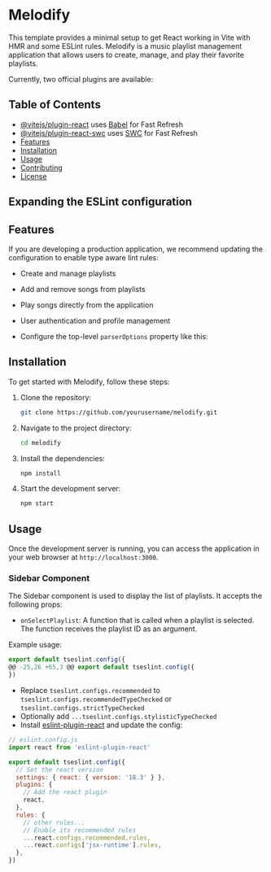 # Melodify

This template provides a minimal setup to get React working in Vite with HMR and some ESLint rules.
Melodify is a music playlist management application that allows users to create, manage, and play their favorite playlists.

Currently, two official plugins are available:
## Table of Contents

- [@vitejs/plugin-react](https://github.com/vitejs/vite-plugin-react/blob/main/packages/plugin-react/README.md) uses [Babel](https://babeljs.io/) for Fast Refresh
- [@vitejs/plugin-react-swc](https://github.com/vitejs/vite-plugin-react-swc) uses [SWC](https://swc.rs/) for Fast Refresh
- [Features](#features)
- [Installation](#installation)
- [Usage](#usage)
- [Contributing](#contributing)
- [License](#license)

## Expanding the ESLint configuration
## Features

If you are developing a production application, we recommend updating the configuration to enable type aware lint rules:
- Create and manage playlists
- Add and remove songs from playlists
- Play songs directly from the application
- User authentication and profile management

- Configure the top-level `parserOptions` property like this:
## Installation

To get started with Melodify, follow these steps:

1. Clone the repository:
    ```bash
    git clone https://github.com/yourusername/melodify.git
    ```

2. Navigate to the project directory:
    ```bash
    cd melodify
    ```

3. Install the dependencies:
    ```bash
    npm install
    ```

4. Start the development server:
    ```bash
    npm start
    ```

## Usage

Once the development server is running, you can access the application in your web browser at `http://localhost:3000`.

### Sidebar Component

The Sidebar component is used to display the list of playlists. It accepts the following props:

- `onSelectPlaylist`: A function that is called when a playlist is selected. The function receives the playlist ID as an argument.

Example usage:

```js
export default tseslint.config({
@@ -25,26 +65,3 @@ export default tseslint.config({
})
```

- Replace `tseslint.configs.recommended` to `tseslint.configs.recommendedTypeChecked` or `tseslint.configs.strictTypeChecked`
- Optionally add `...tseslint.configs.stylisticTypeChecked`
- Install [eslint-plugin-react](https://github.com/jsx-eslint/eslint-plugin-react) and update the config:

```js
// eslint.config.js
import react from 'eslint-plugin-react'

export default tseslint.config({
  // Set the react version
  settings: { react: { version: '18.3' } },
  plugins: {
    // Add the react plugin
    react,
  },
  rules: {
    // other rules...
    // Enable its recommended rules
    ...react.configs.recommended.rules,
    ...react.configs['jsx-runtime'].rules,
  },
})
```
